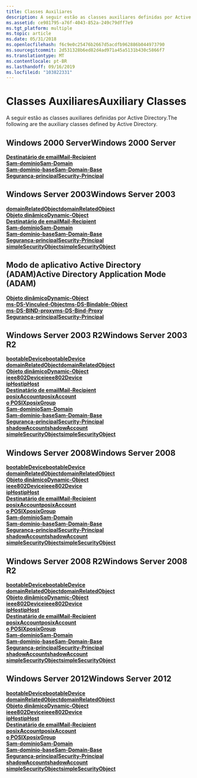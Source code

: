 ```yaml
---
title: Classes Auxiliares
description: A seguir estão as classes auxiliares definidas por Active Directory.
ms.assetid: ce981795-a76f-4043-852a-249c79dff7e9
ms.tgt_platform: multiple
ms.topic: article
ms.date: 05/31/2018
ms.openlocfilehash: f6c9e0c25476b2667d5acdfb962886b044973790
ms.sourcegitcommit: 2d531328b6ed82d4ad971a45a5131b430c5866f7
ms.translationtype: MT
ms.contentlocale: pt-BR
ms.lasthandoff: 09/16/2019
ms.locfileid: "103822331"
---
```

# <a name="auxiliary-classes"></a><span data-ttu-id="7c4f2-103">Classes Auxiliares</span><span class="sxs-lookup"><span data-stu-id="7c4f2-103">Auxiliary Classes</span></span>

<span data-ttu-id="7c4f2-104">A seguir estão as classes auxiliares definidas por Active Directory.</span><span class="sxs-lookup"><span data-stu-id="7c4f2-104">The following are the auxiliary classes defined by Active Directory.</span></span>

## <a name="windows-2000-server"></a><span data-ttu-id="7c4f2-105">Windows 2000 Server</span><span class="sxs-lookup"><span data-stu-id="7c4f2-105">Windows 2000 Server</span></span>

<dl>

[<span data-ttu-id="7c4f2-106">**Destinatário de email**</span><span class="sxs-lookup"><span data-stu-id="7c4f2-106">**Mail-Recipient**</span></span>](c-mailrecipient.md)  
[<span data-ttu-id="7c4f2-107">**Sam-domínio**</span><span class="sxs-lookup"><span data-stu-id="7c4f2-107">**Sam-Domain**</span></span>](c-samdomain.md)  
[<span data-ttu-id="7c4f2-108">**Sam-domínio-base**</span><span class="sxs-lookup"><span data-stu-id="7c4f2-108">**Sam-Domain-Base**</span></span>](c-samdomainbase.md)  
[<span data-ttu-id="7c4f2-109">**Segurança-principal**</span><span class="sxs-lookup"><span data-stu-id="7c4f2-109">**Security-Principal**</span></span>](c-securityprincipal.md)  
</dl>

## <a name="windows-server-2003"></a><span data-ttu-id="7c4f2-110">Windows Server 2003</span><span class="sxs-lookup"><span data-stu-id="7c4f2-110">Windows Server 2003</span></span>

<dl>

[<span data-ttu-id="7c4f2-111">**domainRelatedObject**</span><span class="sxs-lookup"><span data-stu-id="7c4f2-111">**domainRelatedObject**</span></span>](c-domainrelatedobject.md)  
[<span data-ttu-id="7c4f2-112">**Objeto dinâmico**</span><span class="sxs-lookup"><span data-stu-id="7c4f2-112">**Dynamic-Object**</span></span>](c-dynamicobject.md)  
[<span data-ttu-id="7c4f2-113">**Destinatário de email**</span><span class="sxs-lookup"><span data-stu-id="7c4f2-113">**Mail-Recipient**</span></span>](c-mailrecipient.md)  
[<span data-ttu-id="7c4f2-114">**Sam-domínio**</span><span class="sxs-lookup"><span data-stu-id="7c4f2-114">**Sam-Domain**</span></span>](c-samdomain.md)  
[<span data-ttu-id="7c4f2-115">**Sam-domínio-base**</span><span class="sxs-lookup"><span data-stu-id="7c4f2-115">**Sam-Domain-Base**</span></span>](c-samdomainbase.md)  
[<span data-ttu-id="7c4f2-116">**Segurança-principal**</span><span class="sxs-lookup"><span data-stu-id="7c4f2-116">**Security-Principal**</span></span>](c-securityprincipal.md)  
[<span data-ttu-id="7c4f2-117">**simpleSecurityObject**</span><span class="sxs-lookup"><span data-stu-id="7c4f2-117">**simpleSecurityObject**</span></span>](c-simplesecurityobject.md)  
</dl>

## <a name="active-directory-application-mode-adam"></a><span data-ttu-id="7c4f2-118">Modo de aplicativo Active Directory (ADAM)</span><span class="sxs-lookup"><span data-stu-id="7c4f2-118">Active Directory Application Mode (ADAM)</span></span>

<dl>

[<span data-ttu-id="7c4f2-119">**Objeto dinâmico**</span><span class="sxs-lookup"><span data-stu-id="7c4f2-119">**Dynamic-Object**</span></span>](c-dynamicobject.md)  
[<span data-ttu-id="7c4f2-120">**ms-DS-Vinculed-Object**</span><span class="sxs-lookup"><span data-stu-id="7c4f2-120">**ms-DS-Bindable-Object**</span></span>](c-msds-bindableobject.md)  
[<span data-ttu-id="7c4f2-121">**ms-DS-BIND-proxy**</span><span class="sxs-lookup"><span data-stu-id="7c4f2-121">**ms-DS-Bind-Proxy**</span></span>](c-msds-bindproxy.md)  
[<span data-ttu-id="7c4f2-122">**Segurança-principal**</span><span class="sxs-lookup"><span data-stu-id="7c4f2-122">**Security-Principal**</span></span>](c-securityprincipal.md)  
</dl>

## <a name="windows-server-2003-r2"></a><span data-ttu-id="7c4f2-123">Windows Server 2003 R2</span><span class="sxs-lookup"><span data-stu-id="7c4f2-123">Windows Server 2003 R2</span></span>

<dl>

[<span data-ttu-id="7c4f2-124">**bootableDevice**</span><span class="sxs-lookup"><span data-stu-id="7c4f2-124">**bootableDevice**</span></span>](c-bootabledevice.md)  
[<span data-ttu-id="7c4f2-125">**domainRelatedObject**</span><span class="sxs-lookup"><span data-stu-id="7c4f2-125">**domainRelatedObject**</span></span>](c-domainrelatedobject.md)  
[<span data-ttu-id="7c4f2-126">**Objeto dinâmico**</span><span class="sxs-lookup"><span data-stu-id="7c4f2-126">**Dynamic-Object**</span></span>](c-dynamicobject.md)  
[<span data-ttu-id="7c4f2-127">**ieee802Device**</span><span class="sxs-lookup"><span data-stu-id="7c4f2-127">**ieee802Device**</span></span>](c-ieee802device.md)  
[<span data-ttu-id="7c4f2-128">**ipHost**</span><span class="sxs-lookup"><span data-stu-id="7c4f2-128">**ipHost**</span></span>](c-iphost.md)  
[<span data-ttu-id="7c4f2-129">**Destinatário de email**</span><span class="sxs-lookup"><span data-stu-id="7c4f2-129">**Mail-Recipient**</span></span>](c-mailrecipient.md)  
[<span data-ttu-id="7c4f2-130">**posixAccount**</span><span class="sxs-lookup"><span data-stu-id="7c4f2-130">**posixAccount**</span></span>](c-posixaccount.md)  
[<span data-ttu-id="7c4f2-131">**o POSIX**</span><span class="sxs-lookup"><span data-stu-id="7c4f2-131">**posixGroup**</span></span>](c-posixgroup.md)  
[<span data-ttu-id="7c4f2-132">**Sam-domínio**</span><span class="sxs-lookup"><span data-stu-id="7c4f2-132">**Sam-Domain**</span></span>](c-samdomain.md)  
[<span data-ttu-id="7c4f2-133">**Sam-domínio-base**</span><span class="sxs-lookup"><span data-stu-id="7c4f2-133">**Sam-Domain-Base**</span></span>](c-samdomainbase.md)  
[<span data-ttu-id="7c4f2-134">**Segurança-principal**</span><span class="sxs-lookup"><span data-stu-id="7c4f2-134">**Security-Principal**</span></span>](c-securityprincipal.md)  
[<span data-ttu-id="7c4f2-135">**shadowAccount**</span><span class="sxs-lookup"><span data-stu-id="7c4f2-135">**shadowAccount**</span></span>](c-shadowaccount.md)  
[<span data-ttu-id="7c4f2-136">**simpleSecurityObject**</span><span class="sxs-lookup"><span data-stu-id="7c4f2-136">**simpleSecurityObject**</span></span>](c-simplesecurityobject.md)  
</dl>

## <a name="windows-server-2008"></a><span data-ttu-id="7c4f2-137">Windows Server 2008</span><span class="sxs-lookup"><span data-stu-id="7c4f2-137">Windows Server 2008</span></span>

<dl>

[<span data-ttu-id="7c4f2-138">**bootableDevice**</span><span class="sxs-lookup"><span data-stu-id="7c4f2-138">**bootableDevice**</span></span>](c-bootabledevice.md)  
[<span data-ttu-id="7c4f2-139">**domainRelatedObject**</span><span class="sxs-lookup"><span data-stu-id="7c4f2-139">**domainRelatedObject**</span></span>](c-domainrelatedobject.md)  
[<span data-ttu-id="7c4f2-140">**Objeto dinâmico**</span><span class="sxs-lookup"><span data-stu-id="7c4f2-140">**Dynamic-Object**</span></span>](c-dynamicobject.md)  
[<span data-ttu-id="7c4f2-141">**ieee802Device**</span><span class="sxs-lookup"><span data-stu-id="7c4f2-141">**ieee802Device**</span></span>](c-ieee802device.md)  
[<span data-ttu-id="7c4f2-142">**ipHost**</span><span class="sxs-lookup"><span data-stu-id="7c4f2-142">**ipHost**</span></span>](c-iphost.md)  
[<span data-ttu-id="7c4f2-143">**Destinatário de email**</span><span class="sxs-lookup"><span data-stu-id="7c4f2-143">**Mail-Recipient**</span></span>](c-mailrecipient.md)  
[<span data-ttu-id="7c4f2-144">**posixAccount**</span><span class="sxs-lookup"><span data-stu-id="7c4f2-144">**posixAccount**</span></span>](c-posixaccount.md)  
[<span data-ttu-id="7c4f2-145">**o POSIX**</span><span class="sxs-lookup"><span data-stu-id="7c4f2-145">**posixGroup**</span></span>](c-posixgroup.md)  
[<span data-ttu-id="7c4f2-146">**Sam-domínio**</span><span class="sxs-lookup"><span data-stu-id="7c4f2-146">**Sam-Domain**</span></span>](c-samdomain.md)  
[<span data-ttu-id="7c4f2-147">**Sam-domínio-base**</span><span class="sxs-lookup"><span data-stu-id="7c4f2-147">**Sam-Domain-Base**</span></span>](c-samdomainbase.md)  
[<span data-ttu-id="7c4f2-148">**Segurança-principal**</span><span class="sxs-lookup"><span data-stu-id="7c4f2-148">**Security-Principal**</span></span>](c-securityprincipal.md)  
[<span data-ttu-id="7c4f2-149">**shadowAccount**</span><span class="sxs-lookup"><span data-stu-id="7c4f2-149">**shadowAccount**</span></span>](c-shadowaccount.md)  
[<span data-ttu-id="7c4f2-150">**simpleSecurityObject**</span><span class="sxs-lookup"><span data-stu-id="7c4f2-150">**simpleSecurityObject**</span></span>](c-simplesecurityobject.md)  
</dl>

## <a name="windows-server-2008-r2"></a><span data-ttu-id="7c4f2-151">Windows Server 2008 R2</span><span class="sxs-lookup"><span data-stu-id="7c4f2-151">Windows Server 2008 R2</span></span>

<dl>

[<span data-ttu-id="7c4f2-152">**bootableDevice**</span><span class="sxs-lookup"><span data-stu-id="7c4f2-152">**bootableDevice**</span></span>](c-bootabledevice.md)  
[<span data-ttu-id="7c4f2-153">**domainRelatedObject**</span><span class="sxs-lookup"><span data-stu-id="7c4f2-153">**domainRelatedObject**</span></span>](c-domainrelatedobject.md)  
[<span data-ttu-id="7c4f2-154">**Objeto dinâmico**</span><span class="sxs-lookup"><span data-stu-id="7c4f2-154">**Dynamic-Object**</span></span>](c-dynamicobject.md)  
[<span data-ttu-id="7c4f2-155">**ieee802Device**</span><span class="sxs-lookup"><span data-stu-id="7c4f2-155">**ieee802Device**</span></span>](c-ieee802device.md)  
[<span data-ttu-id="7c4f2-156">**ipHost**</span><span class="sxs-lookup"><span data-stu-id="7c4f2-156">**ipHost**</span></span>](c-iphost.md)  
[<span data-ttu-id="7c4f2-157">**Destinatário de email**</span><span class="sxs-lookup"><span data-stu-id="7c4f2-157">**Mail-Recipient**</span></span>](c-mailrecipient.md)  
[<span data-ttu-id="7c4f2-158">**posixAccount**</span><span class="sxs-lookup"><span data-stu-id="7c4f2-158">**posixAccount**</span></span>](c-posixaccount.md)  
[<span data-ttu-id="7c4f2-159">**o POSIX**</span><span class="sxs-lookup"><span data-stu-id="7c4f2-159">**posixGroup**</span></span>](c-posixgroup.md)  
[<span data-ttu-id="7c4f2-160">**Sam-domínio**</span><span class="sxs-lookup"><span data-stu-id="7c4f2-160">**Sam-Domain**</span></span>](c-samdomain.md)  
[<span data-ttu-id="7c4f2-161">**Sam-domínio-base**</span><span class="sxs-lookup"><span data-stu-id="7c4f2-161">**Sam-Domain-Base**</span></span>](c-samdomainbase.md)  
[<span data-ttu-id="7c4f2-162">**Segurança-principal**</span><span class="sxs-lookup"><span data-stu-id="7c4f2-162">**Security-Principal**</span></span>](c-securityprincipal.md)  
[<span data-ttu-id="7c4f2-163">**shadowAccount**</span><span class="sxs-lookup"><span data-stu-id="7c4f2-163">**shadowAccount**</span></span>](c-shadowaccount.md)  
[<span data-ttu-id="7c4f2-164">**simpleSecurityObject**</span><span class="sxs-lookup"><span data-stu-id="7c4f2-164">**simpleSecurityObject**</span></span>](c-simplesecurityobject.md)  
</dl>

## <a name="windows-server-2012"></a><span data-ttu-id="7c4f2-165">Windows Server 2012</span><span class="sxs-lookup"><span data-stu-id="7c4f2-165">Windows Server 2012</span></span>

<dl>

[<span data-ttu-id="7c4f2-166">**bootableDevice**</span><span class="sxs-lookup"><span data-stu-id="7c4f2-166">**bootableDevice**</span></span>](c-bootabledevice.md)  
[<span data-ttu-id="7c4f2-167">**domainRelatedObject**</span><span class="sxs-lookup"><span data-stu-id="7c4f2-167">**domainRelatedObject**</span></span>](c-domainrelatedobject.md)  
[<span data-ttu-id="7c4f2-168">**Objeto dinâmico**</span><span class="sxs-lookup"><span data-stu-id="7c4f2-168">**Dynamic-Object**</span></span>](c-dynamicobject.md)  
[<span data-ttu-id="7c4f2-169">**ieee802Device**</span><span class="sxs-lookup"><span data-stu-id="7c4f2-169">**ieee802Device**</span></span>](c-ieee802device.md)  
[<span data-ttu-id="7c4f2-170">**ipHost**</span><span class="sxs-lookup"><span data-stu-id="7c4f2-170">**ipHost**</span></span>](c-iphost.md)  
[<span data-ttu-id="7c4f2-171">**Destinatário de email**</span><span class="sxs-lookup"><span data-stu-id="7c4f2-171">**Mail-Recipient**</span></span>](c-mailrecipient.md)  
[<span data-ttu-id="7c4f2-172">**posixAccount**</span><span class="sxs-lookup"><span data-stu-id="7c4f2-172">**posixAccount**</span></span>](c-posixaccount.md)  
[<span data-ttu-id="7c4f2-173">**o POSIX**</span><span class="sxs-lookup"><span data-stu-id="7c4f2-173">**posixGroup**</span></span>](c-posixgroup.md)  
[<span data-ttu-id="7c4f2-174">**Sam-domínio**</span><span class="sxs-lookup"><span data-stu-id="7c4f2-174">**Sam-Domain**</span></span>](c-samdomain.md)  
[<span data-ttu-id="7c4f2-175">**Sam-domínio-base**</span><span class="sxs-lookup"><span data-stu-id="7c4f2-175">**Sam-Domain-Base**</span></span>](c-samdomainbase.md)  
[<span data-ttu-id="7c4f2-176">**Segurança-principal**</span><span class="sxs-lookup"><span data-stu-id="7c4f2-176">**Security-Principal**</span></span>](c-securityprincipal.md)  
[<span data-ttu-id="7c4f2-177">**shadowAccount**</span><span class="sxs-lookup"><span data-stu-id="7c4f2-177">**shadowAccount**</span></span>](c-shadowaccount.md)  
[<span data-ttu-id="7c4f2-178">**simpleSecurityObject**</span><span class="sxs-lookup"><span data-stu-id="7c4f2-178">**simpleSecurityObject**</span></span>](c-simplesecurityobject.md)  
</dl>

 

 




